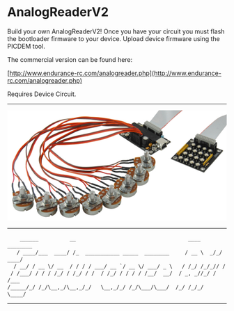 # AnalogReaderV2

Build your own AnalogReaderV2! Once you have your circuit you must flash the bootloader firmware to your 
  device. Upload device firmware using the PICDEM tool.
  
The commercial version can be found here:

[http://www.endurance-rc.com/analogreader.php](http://www.endurance-rc.com/analogreader.php)

Requires Device Circuit.

-------------------------------------------------------------------------------------------------------------------------

![alt text](https://github.com/endurancerc/AnalogReaderV2/blob/main/Analog_Reader_2_All.jpg?raw=true)

-------------------------------------------------------------------------------------------------------------------------
        ______          __                                    ____     ________
       / ____/___  ____/ /_  ___________ _____  ________     / __ \  _/_/ ____/
      / __/ / __ \/ __  / / / / ___/ __ `/ __ \/ ___/ _ \   / /_/ /_/_// /     
     / /___/ / / / /_/ / /_/ / /  / /_/ / / / / /__/  __/  / _, _//_/ / /___   
    /_____/_/ /_/\__,_/\__,_/_/   \__,_/_/ /_/\___/\___/  /_/ /_/_/   \____/   

-------------------------------------------------------------------------------------------------------------------------
